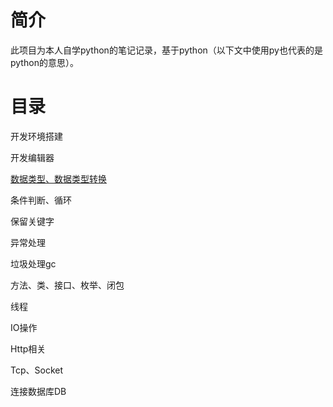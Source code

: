 # 简介

此项目为本人自学python的笔记记录，基于python（以下文中使用py也代表的是python的意思）。

# 目录

开发环境搭建

开发编辑器

[数据类型、数据类型转换](/数据类型、数据类型转换.md)

条件判断、循环

保留关键字

异常处理

垃圾处理gc

方法、类、接口、枚举、闭包

线程

IO操作

Http相关

Tcp、Socket

连接数据库DB





